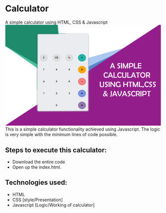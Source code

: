 # Calculator
 A simple calculator using HTML, CSS &amp; Javascript
 ![fuck](https://raw.githubusercontent.com/H0rn3t-Sp1d3rs/Calculator/7c2d3b5293dcead1a72d3149bb4985513b9b756d/40139639-27db8c64-596e-11e8-9537-04a5b5d07170.jpg)
 This is a simple calculator functionality achieved using Javascript. The logic is very simple with the minimum lines of code possible.
 
## Steps to execute this calculator:
- Download the entire code 
- Open up the index.html.

## Technologies used: 
- HTML
- CSS [style/Presentation]
- Javascript [Logic/Working of calculator]


